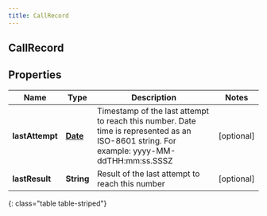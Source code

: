 ```yaml
---
title: CallRecord
---
```

## CallRecord


## Properties

| Name | Type | Description | Notes |
| ------------ | ------------- | ------------- | ------------- |
| **lastAttempt** | [**Date**](Date.html) | Timestamp of the last attempt to reach this number. Date time is represented as an ISO-8601 string. For example: yyyy-MM-ddTHH:mm:ss.SSSZ |  [optional] |
| **lastResult** | **String** | Result of the last attempt to reach this number |  [optional] |
{: class="table table-striped"}




